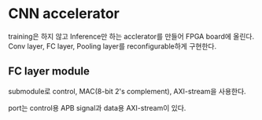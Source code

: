 # CNN accelerator 

training은 하지 않고 Inference만 하는 acclerator를 만들어 FPGA board에 올린다.
Conv layer, FC layer, Pooling layer를 reconfigurable하게 구현한다.

## FC layer module

submodule로 control, MAC(8-bit 2's complement), AXI-stream을 사용한다.

port는 control용 APB signal과 data용 AXI-stream이 있다.

